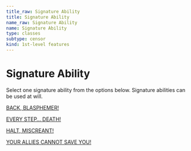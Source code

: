 ```yaml
---
title_raw: Signature Ability
title: Signature Ability
name_raw: Signature Ability
name: Signature Ability
type: classes
subtype: censor
kind: 1st-level features
---
```


# Signature Ability

Select one signature ability from the options below. Signature abilities can be used at will.

[BACK, BLASPHEMER!](./Back%20Blasphemer.md)

[EVERY STEP… DEATH!](./Every%20Step%20Death.md)

[HALT, MISCREANT!](./Halt%20Miscreant.md)

[YOUR ALLIES CANNOT SAVE YOU!](./Your%20Allies%20Cannot%20Save%20You.md)
